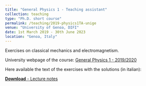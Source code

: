 ```yaml
---
title: "General Physics 1 - Teaching assistant"
collection: teaching
type: "Ph.D. short course"
permalink: /teaching/2019-physics1TA-unige
venue: "University of Genoa, DIFI"
date: 1st March 2019 - 30th June 2023
location: "Genoa, Italy"
---
```


Exercises on classical mechanics and electromagnetism.

University webpage of the course: [General Physics 1 - 2019/2020](https://corsi.unige.it/en/off.f/2019/ins/36636)

Here available the text of the exercises with the solutions (in italian):

[**Download** - Lecture notes](https://vicidominilab.github.io/files/teaching-1.pdf)